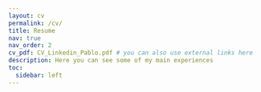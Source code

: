 ```yaml
---
layout: cv
permalink: /cv/
title: Resume
nav: true
nav_order: 2
cv_pdf: CV_Linkedin_Pablo.pdf # you can also use external links here
description: Here you can see some of my main experiences
toc:
  sidebar: left
---
```

